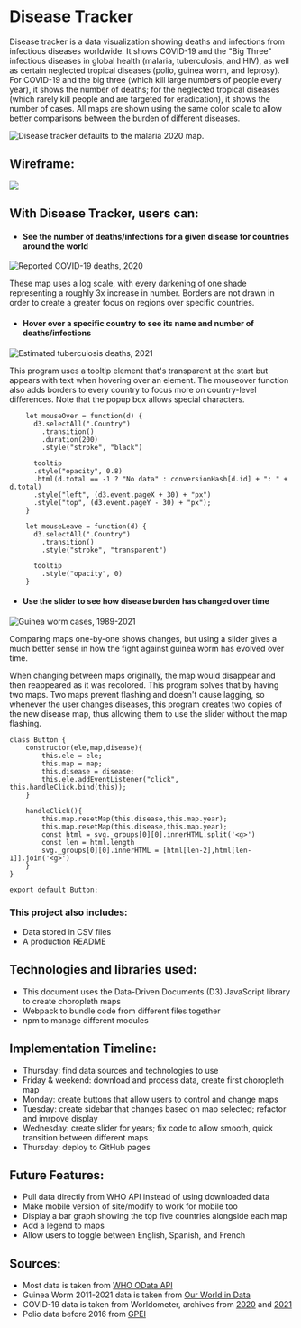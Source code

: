 # Disease Tracker

Disease tracker is a data visualization showing deaths and infections from infectious diseases worldwide.  It shows COVID-19 and the "Big Three" infectious diseases in global health (malaria, tuberculosis, and HIV), as well as certain neglected tropical diseases (polio, guinea worm, and leprosy).  For COVID-19 and the big three (which kill large numbers of people every year), it shows the number of deaths; for the neglected tropical diseases (which rarely kill people and are targeted for eradication), it shows the number of cases.  All maps are shown using the same color scale to allow better comparisons between the burden of different diseases.

![Disease tracker defaults to the malaria 2020 map.](images/malaria_splash_page.png)

## Wireframe:

![](images/wireframe.png)

## With Disease Tracker, users can:

- #### See the number of deaths/infections for a given disease for countries around the world

![Reported COVID-19 deaths, 2020](images/COVID19_2020.png)

These map uses a log scale, with every darkening of one shade representing a roughly 3x increase in number.  Borders are not drawn in order to create a greater focus on regions over specific countries.

- #### Hover over a specific country to see its name and number of deaths/infections

![Estimated tuberculosis deaths, 2021](images/tuberculosis_CIV.png)

This program uses a tooltip element that's transparent at the start but appears with text when hovering over an element.  The mouseover function also adds borders to every country to focus more on country-level differences.  Note that the popup box allows special characters.

```
    let mouseOver = function(d) {
      d3.selectAll(".Country")
        .transition()
        .duration(200)
        .style("stroke", "black")
      
      tooltip
      .style("opacity", 0.8)
      .html(d.total == -1 ? "No data" : conversionHash[d.id] + ": " + d.total)
      .style("left", (d3.event.pageX + 30) + "px")  
      .style("top", (d3.event.pageY - 30) + "px");
    }
  
    let mouseLeave = function(d) {
      d3.selectAll(".Country")
        .transition()
        .style("stroke", "transparent")
        
      tooltip
        .style("opacity", 0)
    }
```

- #### Use the slider to see how disease burden has changed over time

![Guinea worm cases, 1989-2021](images/guinea_worm_slider.gif)

Comparing maps one-by-one shows changes, but using a slider gives a much better sense in how the fight against guinea worm has evolved over time.

When changing between maps originally, the map would disappear and then reappeared as it was recolored.  This program solves that by having two maps.  Two maps prevent flashing and doesn't cause lagging, so whenever the user changes diseases, this program creates two copies of the new disease map, thus allowing them to use the slider without the map flashing.

```
class Button {
    constructor(ele,map,disease){
        this.ele = ele;
        this.map = map;
        this.disease = disease;
        this.ele.addEventListener("click", this.handleClick.bind(this));
    }

    handleClick(){
        this.map.resetMap(this.disease,this.map.year);
        this.map.resetMap(this.disease,this.map.year);
        const html = svg._groups[0][0].innerHTML.split('<g>')
        const len = html.length
        svg._groups[0][0].innerHTML = [html[len-2],html[len-1]].join('<g>')
    }
}

export default Button;
```

### This project also includes:
- Data stored in CSV files
- A production README

## Technologies and libraries used:
- This document uses the Data-Driven Documents (D3) JavaScript library to create choropleth maps
- Webpack to bundle code from different files together
- npm to manage different modules

## Implementation Timeline:
- Thursday: find data sources and technologies to use
- Friday & weekend: download and process data, create first choropleth map
- Monday: create buttons that allow users to control and change maps
- Tuesday: create sidebar that changes based on map selected; refactor and imrpove display
- Wednesday: create slider for years; fix code to allow smooth, quick transition between different maps
- Thursday: deploy to GitHub pages

## Future Features:
- Pull data directly from WHO API instead of using downloaded data
- Make mobile version of site/modify to work for mobile too
- Display a bar graph showing the top five countries alongside each map
- Add a legend to maps
- Allow users to toggle between English, Spanish, and French

## Sources:
- Most data is taken from [WHO OData API](https://www.who.int/data/gho/info/gho-odata-api)
- Guinea Worm 2011-2021 data is taken from [Our World in Data](https://ourworldindata.org/grapher/number-of-reported-guinea-worm-dracunculiasis-cases)
- COVID-19 data is taken from Worldometer, archives from [2020](https://web.archive.org/web/20210101001539/https://www.worldometers.info/coronavirus/) and [2021](https://web.archive.org/web/20220101000124/https://www.worldometers.info/coronavirus/)
- Polio data before 2016 from [GPEI](https://polioeradication.org/polio-today/polio-now/wild-poliovirus-list/)
